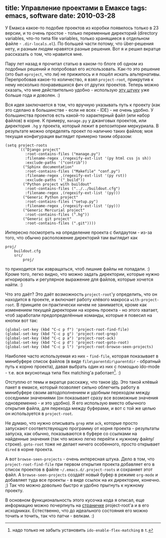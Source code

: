 title: Управление проектами в Емаксе
tags: emacs, software
date: 2010-03-28
----

У Емакса какое-то подобие проектов из коробки появилось только в 23 версии, и то
очень простое - только переменные директорий (directory variables, что-то типа
file variables, только хранящиеся в отдельном файле - `.dir-locals.el`). По
большей части потому, что über-решения нету, и разным людям нравятся разные
решения. Вот я и решил вкратце рассказать о том, что нравится мне.

Пару лет назад я прочитал статью в каком-то блоге об одном из подобных решений и
попробовал его использовать. Как-то это решение (это был `eproject`, что ли) не
прижилось и я пошëл искать альтернативы. Перепробовав какое-то количество, я
взял `project-root`, прикрутив к нему несколько понравившихся фич от других
проектов. Теперь можно сказать, что мне действительно удобно - использую [эту
штуку][1] уже больше года и доволен. :)

Вся идея заключается в том, что вручную указывать путь к проекту (как это
сделано в большинстве - если не всех - IDE) - не очень удобно. У большинства
проектов есть какой-то характерный файл (или набор файлов) в корне. К примеру,
`manage.py` у джанговых проектов, или директория `.hg` у проекта, который лежит
в репозитории меркуриала. В результате можно определять проект по наличию таких
файлов; моя текущая конфигурация выглядит примерно таким образом:

    (setq project-roots
          `(("Django project"
             :root-contains-files ("manage.py")
             :filename-regex ,(regexify-ext-list '(py html css js sh))
             :exclude-paths '("contrib"))
            ("Sphinx documentation"
             :root-contains-files ("Makefile" "conf.py")
             :filename-regex ,(regexify-ext-list '(py rst))
             :exclude-paths '("_build"))
            ("Python project with buildout"
             :root-contains-files ("../../buildout.cfg")
             :filename-regex ,(regexify-ext-list '(py)))
            ("Generic Python project"
             :root-contains-files ("setup.py")
             :filename-regex ,(regexify-ext-list '(py)))
            ("Generic Mercurial project"
             :root-contains-files (".hg"))
            ("Generic git project"
             :root-contains-files (".git"))))

Интересно посмотреть на определение проекта с билдаутом - из-за того, что обычно
расположение директорий там выглядит как

    proj/
        buildout.cfg
        src/
            proj/

то приходится так извращаться, чтоб лишние файлы не попадали. :) Кроме того,
легко видно, что можно задать директории, которые нужно игнорировать и
регулярное выражение для файлов, которые хочется найти. :)

Что это даëт? Это даëт возможность `project-root`'у определить, что он находится
в проекте, и включает работу клëвого макроса `with-project-root`. В принципе он
практически ничем не занимается, кроме как изменением текущей директории на
корень проекта - но этого хватает, чтоб заработали предопределëнные команды,
которые я повесил на кнопки вот так:

    (global-set-key (kbd "C-c p f") 'project-root-find-file)
    (global-set-key (kbd "C-c p g") 'project-root-grep)
    (global-set-key (kbd "C-c p a") 'project-root-ack)
    (global-set-key (kbd "C-c p d") 'project-root-goto-root)
    (global-set-key (kbd "C-c p l") 'project-root-browse-seen-projects)

Наиболее часто используемая из них - `find-file`, которая показывает в
минибуфере список файлов (в виде `file\parentdir\parentdir` - обратный путь к
корню проекта), давая выбрать один из них с помощью ido-mode - т.е. вся
вкуснотища типа flex matching'а работает[^f1]. :)

Отступлю от темы и вкратце расскажу, что такое [ido][]. Это такой клëвый пакет в
емаксе, который позволяет сильно облегчить работу в минибуфере своим
автодополнением и удобным переходом между соседними значениями (он показывает
сразу все возможные значения одновременно - и это удобно). Я его использую
вместо обычного открытия файла, для перехода между буферами, и вот с той же
целью он используется в `project-root`.

Не думаю, что нужно описывать `grep` или `ack`, которые просто запускают
соответствующую программу от корня проекта - результаты запуска, как обычно,
показываются в буфере со ссылками на найденные значения (так что можно легко
перейти к нужному файлу/строке). `goto-root` тоже не делает ничего особенного,
просто открывает `dired` в корне проекта.

А вот `browse-seen-projects` - очень интересная штука. Дело в том, что
`project-root-find-file` при первом открытия проекта добавляет его в список
проектов в файле `~/.emacs.d/.project-roots` и сохраняет этот файл. А
`browse-seen-projects` создаëт новый буфер в режиме `org-mode` и добавляет туда
все проекты - в виде ссылок на их директории, конечно. ;) Так что можно довольно
быстро и удобно прыгнуть к нужному проекту.

В основном функциональность этого кусочка кода я описал, еще информацию можно
почерпнуть на [страничке][1] project-root'a и в его исходниках. Естественно, что
до идеального состояния его можно точить и точить, так что патчи - велкам. :)

[^f1]: надо только не забыть установить `ido-enable-flex-matching` в `t`.

[1]: http://piranha.org.ua/project-root/
[ido]: http://www.emacswiki.org/emacs/InteractivelyDoThings

